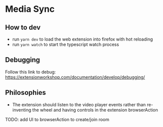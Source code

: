 # Media Sync

## How to dev

- run `yarn dev` to load the web extension into firefox with hot reloading
- run `yarn watch` to start the typescript watch process

## Debugging

Follow this link to debug: https://extensionworkshop.com/documentation/develop/debugging/

## Philosophies

- The extension should listen to the video player events rather than re-inventing the wheel and having controls in the extension browserAction

TODO: add UI to browserAction to create/join room
